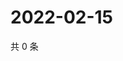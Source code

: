 # 2022-02-15

共 0 条

<!-- BEGIN WEIBO -->
<!-- 最后更新时间 Tue Feb 15 2022 03:00:41 GMT+0800 (China Standard Time) -->

<!-- END WEIBO -->
